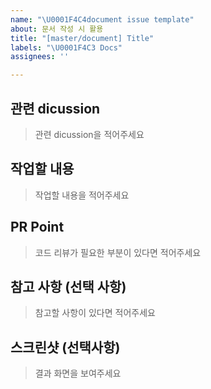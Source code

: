 ```yaml
---
name: "\U0001F4C4document issue template"
about: 문서 작성 시 활용
title: "[master/document] Title"
labels: "\U0001F4C3 Docs"
assignees: ''

---
```


## 관련 dicussion
> 관련 dicussion을 적어주세요

## 작업할 내용
> 작업할 내용을 적어주세요

## PR Point
> 코드 리뷰가 필요한 부분이 있다면 적어주세요

## 참고 사항 (선택 사항)
> 참고할 사항이 있다면 적어주세요

## 스크린샷 (선택사항)
> 결과 화면을 보여주세요
